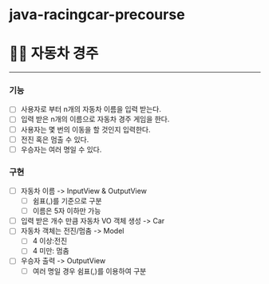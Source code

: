 # java-racingcar-precourse
# 🚗🚕 자동차 경주

---

### 기능
- [ ] 사용자로 부터 n개의 자동차 이름을 입력 받는다.
- [ ] 입력 받은 n개의 이름으로 자동차 경주 게임을 한다.
- [ ] 사용자는 몇 번의 이동을 할 것인지 입력한다.
- [ ] 전진 혹은 멈출 수 있다.
- [ ] 우승자는 여러 명일 수 있다.
### 구현
- [ ] 자동차 이름 -> InputView & OutputView
    - [ ] 쉼표(,)를 기준으로 구분
    - [ ] 이름은 5자 이하만 가능
- [ ] 입력 받은 개수 만큼 자동차 VO 객체 생성 -> Car
- [ ] 자동차 객체는 전진/멈춤 -> Model
    - [ ] 4 이상:전진
    - [ ] 4 미만: 멈춤
- [ ] 우승자 출력 -> OutputView
    - [ ] 여러 명일 경우 쉼표(,)를 이용하여 구분 
